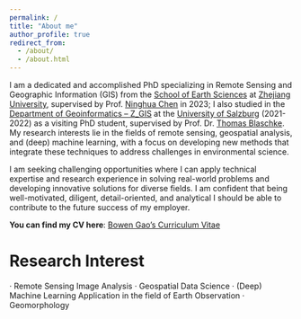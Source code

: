 ```yaml
---
permalink: /
title: "About me"
author_profile: true
redirect_from: 
  - /about/
  - /about.html
---
```

I am a dedicated and accomplished PhD specializing in Remote Sensing and Geographic Information (GIS) from the [School of Earth Sciences](http://earth.zju.edu.cn/) at [Zhejiang University]( https://www.zju.edu.cn/english/), supervised by Prof. [Ninghua Chen](https://person.zju.edu.cn/en/0095108) in 2023; I also studied in the [Department of Geoinformatics – Z_GIS](https://www.plus.ac.at/geoinformatik/?lang=en) at the [University of Salzburg](https://www.plus.ac.at/?lang=en) (2021-2022) as a visiting PhD student, supervised by Prof. Dr. [Thomas Blaschke](https://www.plus.ac.at/geoinformatik/department/team/blaschke-thomas/?lang=en). My research interests lie in the fields of remote sensing, geospatial analysis, and (deep) machine learning, with a focus on developing new methods that integrate these techniques to address challenges in environmental science.

I am seeking challenging opportunities where I can apply technical expertise and research experience in solving real-world problems and developing innovative solutions for diverse fields. I am confident that being well-motivated, diligent, detail-oriented, and analytical I should be able to contribute to the future success of my employer. 

**You can find my CV here**: [Bowen Gao’s Curriculum Vitae](../assets/Bowen_Gao_CV_September.pdf) 



Research Interest
======
· Remote Sensing Image Analysis
· Geospatial Data Science
· (Deep) Machine Learning Application in the field of Earth Observation
· Geomorphology


